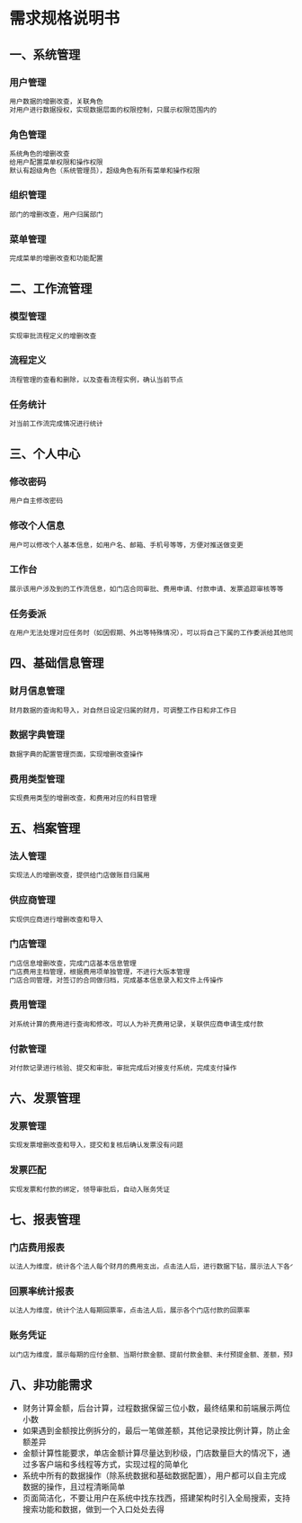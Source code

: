 # 需求规格说明书

## 一、系统管理

### 用户管理

```txt
用户数据的增删改查，关联角色
对用户进行数据授权，实现数据层面的权限控制，只展示权限范围内的
```

### 角色管理

```txt
系统角色的增删改查
给用户配置菜单权限和操作权限
默认有超级角色（系统管理员），超级角色有所有菜单和操作权限
```

### 组织管理

```txt
部门的增删改查，用户归属部门
```

### 菜单管理

```txt
完成菜单的增删改查和功能配置
```

## 二、工作流管理

### 模型管理

```txt
实现审批流程定义的增删改查
```

### 流程定义

```txt
流程管理的查看和删除，以及查看流程实例，确认当前节点
```

### 任务统计

```txt
对当前工作流完成情况进行统计
```

## 三、个人中心

### 修改密码

```txt
用户自主修改密码
```

### 修改个人信息

```txt
用户可以修改个人基本信息，如用户名、邮箱、手机号等等，方便对推送做变更
```

### 工作台

```txt
展示该用户涉及到的工作流信息，如门店合同审批、费用申请、付款申请、发票追踪审核等等
```

### 任务委派

```txt
在用户无法处理对应任务时（如因假期、外出等特殊情况），可以将自己下属的工作委派给其他同角色用户，且可以设置委派时长，在该时间段内，所有此用户可参与的过程，被委派对象都可进行操作。
```



## 四、基础信息管理

### 财月信息管理

```txt
财月数据的查询和导入，对自然日设定归属的财月，可调整工作日和非工作日
```

### 数据字典管理

```txt
数据字典的配置管理页面，实现增删改查操作
```

### 费用类型管理

```txt
实现费用类型的增删改查，和费用对应的科目管理
```

## 五、档案管理

### 法人管理

```txt
实现法人的增删改查，提供给门店做账目归属用
```

### 供应商管理

```txt
实现供应商进行增删改查和导入
```

### 门店管理

```txt
门店信息增删改查，完成门店基本信息管理
门店费用主档管理，根据费用项单独管理，不进行大版本管理
门店合同管理，对签订的合同做归档，完成基本信息录入和文件上传操作
```

### 费用管理

```txt
对系统计算的费用进行查询和修改，可以人为补充费用记录，关联供应商申请生成付款
```

### 付款管理

```txt
对付款记录进行核验、提交和审批，审批完成后对接支付系统，完成支付操作
```

## 六、发票管理

### 发票管理

```txt
实现发票增删改查和导入，提交和复核后确认发票没有问题
```

### 发票匹配

```txt
实现发票和付款的绑定，领导审批后，自动入账务凭证
```

## 七、报表管理

### 门店费用报表

```txt
以法人为维度，统计各个法人每个财月的费用支出，点击法人后，进行数据下钻，展示法人下各个门店的费用支出情况
```

### 回票率统计报表

```txt
以法人为维度，统计个法人每期回票率，点击法人后，展示各个门店付款的回票率
```

### 账务凭证

```txt
以门店为维度，展示每期的应付金额、当期付款金额、提前付款金额、未付预提金额、差额，预期差额应该为0
```

## 八、非功能需求

+ 财务计算金额，后台计算，过程数据保留三位小数，最终结果和前端展示两位小数
+ 如果遇到金额按比例拆分的，最后一笔做差额，其他记录按比例计算，防止金额差异
+ 金额计算性能要求，单店金额计算尽量达到秒级，门店数量巨大的情况下，通过多客户端和多线程等方式，实现过程的简单化
+ 系统中所有的数据操作（除系统数据和基础数据配置），用户都可以自主完成数据的操作，且过程清晰简单
+ 页面简洁化，不要让用户在系统中找东找西，搭建架构时引入全局搜索，支持搜索功能和数据，做到一个入口处处去得













